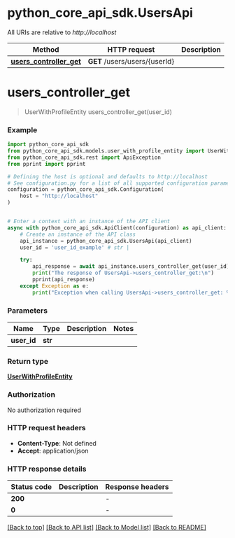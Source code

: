 # python_core_api_sdk.UsersApi

All URIs are relative to *http://localhost*

Method | HTTP request | Description
------------- | ------------- | -------------
[**users_controller_get**](UsersApi.md#users_controller_get) | **GET** /users/users/{userId} | 


# **users_controller_get**
> UserWithProfileEntity users_controller_get(user_id)



### Example


```python
import python_core_api_sdk
from python_core_api_sdk.models.user_with_profile_entity import UserWithProfileEntity
from python_core_api_sdk.rest import ApiException
from pprint import pprint

# Defining the host is optional and defaults to http://localhost
# See configuration.py for a list of all supported configuration parameters.
configuration = python_core_api_sdk.Configuration(
    host = "http://localhost"
)


# Enter a context with an instance of the API client
async with python_core_api_sdk.ApiClient(configuration) as api_client:
    # Create an instance of the API class
    api_instance = python_core_api_sdk.UsersApi(api_client)
    user_id = 'user_id_example' # str | 

    try:
        api_response = await api_instance.users_controller_get(user_id)
        print("The response of UsersApi->users_controller_get:\n")
        pprint(api_response)
    except Exception as e:
        print("Exception when calling UsersApi->users_controller_get: %s\n" % e)
```



### Parameters


Name | Type | Description  | Notes
------------- | ------------- | ------------- | -------------
 **user_id** | **str**|  | 

### Return type

[**UserWithProfileEntity**](UserWithProfileEntity.md)

### Authorization

No authorization required

### HTTP request headers

 - **Content-Type**: Not defined
 - **Accept**: application/json

### HTTP response details

| Status code | Description | Response headers |
|-------------|-------------|------------------|
**200** |  |  -  |
**0** |  |  -  |

[[Back to top]](#) [[Back to API list]](../README.md#documentation-for-api-endpoints) [[Back to Model list]](../README.md#documentation-for-models) [[Back to README]](../README.md)

